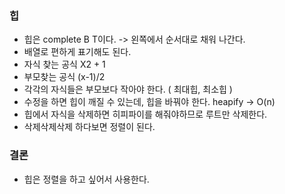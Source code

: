 ### 힙

- 힙은 complete B T이다. -> 왼쪽에서 순서대로 채워 나간다.
- 배열로 편하게 표기해도 된다.
- 자식 찾는 공식 X2 + 1
- 부모찾는 공식 (x-1)/2
- 각각의 자식들은 부모보다 작아야 한다. ( 최대힙, 최소힙 )
- 수정을 하면 힙이 깨질 수 있는데, 힙을 바꿔야 한다. heapify -> O(n)
- 힙에서 자식을 삭제하면 히피파이를 해줘야하므로 루트만 삭제한다.
- 삭제삭제삭제 하다보면 정렬이 된다.

### 결론

- 힙은 정렬을 하고 싶어서 사용한다.
